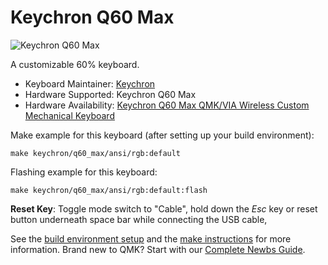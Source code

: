 # Keychron Q60 Max

![Keychron Q60 Max](https://cdn.shopify.com/s/files/1/0059/0630/1017/files/Keychron-Q60-Max-QMK-VIA-Custom-Mechanical-Keyboard-2_ff1caf01-49d3-4b6a-a002-b2f613da13e1.jpg?v=1702534477)

A customizable 60% keyboard.

* Keyboard Maintainer: [Keychron](https://github.com/keychron)
* Hardware Supported: Keychron Q60 Max
* Hardware Availability: [Keychron Q60 Max QMK/VIA Wireless Custom Mechanical Keyboard](https://www.keychron.com/products/keychron-q60-max-qmk-via-wireless-custom-mechanical-keyboard)

Make example for this keyboard (after setting up your build environment):

    make keychron/q60_max/ansi/rgb:default

Flashing example for this keyboard:

    make keychron/q60_max/ansi/rgb:default:flash

**Reset Key**: Toggle mode switch to "Cable", hold down the *Esc* key or reset button underneath space bar while connecting the USB cable,

See the [build environment setup](https://docs.qmk.fm/#/getting_started_build_tools) and the [make instructions](https://docs.qmk.fm/#/getting_started_make_guide) for more information. Brand new to QMK? Start with our [Complete Newbs Guide](https://docs.qmk.fm/#/newbs).
